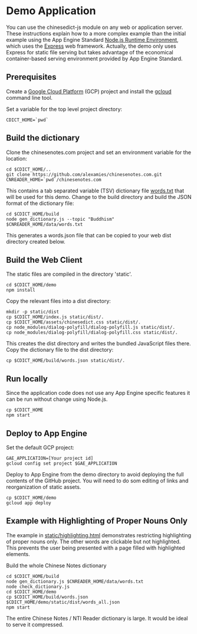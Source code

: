 # Demo Application
You can use the chinesedict-js module on any web or application server. These
instructions explain how to a more complex example than the initial example
using the App Engine Standard [Node.js Runtime
Environment](https://cloud.google.com/appengine/docs/standard/nodejs/runtime),
which uses the [Express](https://expressjs.com/) web framework. Actually, the
demo only uses Express for static file serving but takes advantage of the
economical container-based serving environment provided by App Engine Standard.

## Prerequisites
Create a [Google Cloud Platform](https://cloud.google.com/) (GCP)
project and install the [gcloud](https://cloud.google.com/sdk/gcloud/) command
line tool.

Set a variable for the top level project directory:
```
CDICT_HOME=`pwd`
```

## Build the dictionary
Clone the chinesenotes.com project and set an environment variable for the
location:
```
cd $CDICT_HOME/..
git clone https://github.com/alexamies/chinesenotes.com.git
CNREADER_HOME=`pwd`/chinesenotes.com
```

This contains a tab separated variable (TSV) dictionary file
[words.txt](https://github.com/alexamies/chinesenotes.com/blob/master/data/words.txt)
that will be used for this demo. Change to the build directory and build the
JSON format of the dictionary file:
```
cd $CDICT_HOME/build
node gen_dictionary.js --topic "Buddhism" $CNREADER_HOME/data/words.txt
```

This generates a words.json file that can be copied to your web dist
directory created below.

## Build the Web Client
The static files are compiled in the directory 'static'.
```
cd $CDICT_HOME/demo
npm install
```

Copy the relevant files into a dist directory:
```
mkdir -p static/dist
cp $CDICT_HOME/index.js static/dist/.
cp $CDICT_HOME/assets/chinesedict.css static/dist/.
cp node_modules/dialog-polyfill/dialog-polyfill.js static/dist/.
cp node_modules/dialog-polyfill/dialog-polyfill.css static/dist/.
```

This creates the dist directory and writes the bundled JavaScript files there.
Copy the dictionary file to the dist directory:
```
cp $CDICT_HOME/build/words.json static/dist/.
```

## Run locally
Since the application code does not use any App Engine specific features it can
be run without change using Node.js.
```
cp $CDICT_HOME
npm start
```

## Deploy to App Engine
Set the default GCP project:
```
GAE_APPLICATION=[Your project id]
gcloud config set project $GAE_APPLICATION
```

Deploy to App Engine from the demo directory to avoid deploying the full
contents of the GitHub project. You will need to do som editing of links and
reorganization of static assets.
```
cp $CDICT_HOME/demo
gcloud app deploy
```

## Example with Highlighting of Proper Nouns Only
The example in [static/highlighting.html](static/highlighting.html) demonstrates
restricting highlighting of proper nouns only. The other words are clickable
but not highlighted. This prevents the user being presented with a page filled
with highlighted elements.

Build the whole Chinese Notes dictionary
```
cd $CDICT_HOME/build
node gen_dictionary.js $CNREADER_HOME/data/words.txt
node check_dictionary.js
cd $CDICT_HOME/demo
cp $CDICT_HOME/build/words.json $CDICT_HOME/demo/static/dist/words_all.json
npm start
```

The entire Chinese Notes / NTI Reader dictionary is large. It would be ideal to
serve it compressed.